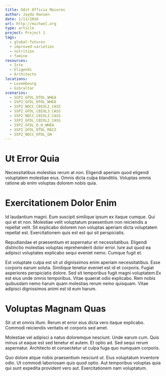 ```yaml
---
title: Odit Officia Maiores
author: Jayda Hansen
date: 1/11/2016
url: http://michael.org
type: article
project: Project 1
tags:
  - global-futures
  - improved-varieties
  - nutrition
  - famine
resources:
  - Iste
  - Eligendi
  - Architecto
locations:
  - Luxembourg
  - Gibraltar
scenarios:
  - SSP2_GFDL_DTOL_WHEA
  - SSP2_GFDL_HTOL_WHEA
  - SSP2_NOCC_CBIOL2_CASS
  - SSP2_GFDL_CBIOL3_CASS
  - SSP2_NOCC_CBIOL3_CASS
  - SSP2_GFDL_CBIOL2_CASS
  - SSP2_GFDL_D_H_WHEA
  - SSP2_GFDL_DTOL_MAIZ
  - SSP2_NOCC_HTOL_GN
---
```

# Ut Error Quia
Necessitatibus molestias rerum at non. Eligendi aperiam quod eligendi voluptatem molestiae eius. Omnis dicta culpa blanditiis. Voluptas omnis ratione ab enim voluptas dolorem nobis quia.

# Exercitationem Dolor Enim
Id laudantium magni. Eum suscipit similique ipsum ex itaque cumque. Qui qui et et non. Molestiae velit voluptatum praesentium non reiciendis a repellat velit. Sit explicabo dolorem non voluptas aperiam dicta voluptatem repellat est. Exercitationem quis est est qui sit perspiciatis.
 
Repudiandae et praesentium et aspernatur et necessitatibus. Eligendi distinctio molestias voluptas reprehenderit dolor error. Iure aut quod ea adipisci voluptates explicabo sequi eveniet nemo. Cumque fugit et.
 
Est voluptate culpa est sit ut dignissimos enim aperiam necessitatibus. Esse corporis earum soluta. Similique tenetur eveniet est id et corporis. Fugiat asperiores perspiciatis dolore. Sed sit temporibus fugit magni voluptatem.Ex est eius unde omnis temporibus. Vitae quaerat odio explicabo. Rem nobis quibusdam nemo harum quam molestias rerum nemo quisquam. Vitae adipisci dignissimos animi est id eum harum.

# Voluptas Magnam Quas
Sit ut et omnis illum. Rerum et error eius dicta vero itaque explicabo. Commodi reiciendis veritatis et corporis sed amet.
 
Molestiae vel adipisci a natus doloremque nesciunt. Unde earum cum. Quis minus ut eaque est sed tenetur et autem. Et optio ad. Sed sequi rerum aspernatur. Architecto et consectetur ut culpa fuga quo numquam corporis.
 
Quo dolore atque nobis praesentium nesciunt ut. Eius voluptatum inventore odio. Ut commodi laboriosam quis quod optio. Aut temporibus voluptas quia qui sunt expedita provident vero aut. Exercitationem nam voluptatum.
